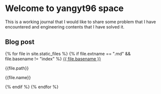 # Welcome to yangyt96 space

This is a working journal that I would like to share some problem that I have encountered and engineering contents that I have solved it.

## Blog post
{% for file in site.static_files %}
{% if file.extname == ".md" && file.basename != "index" %}
[{{ file.basename }}]({{site.baseurl}}/{{file.basename}}.html)

{{file.path}}

{{file.name}}


{% endif %}
{% endfor %}

<!-- - [Petalinux on Windows 10 with WSL](./blog/2021/petalinux-on-windows-10-with-wsl.md) -->